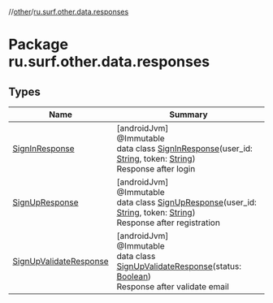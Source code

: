 //[other](../../index.md)/[ru.surf.other.data.responses](index.md)

# Package ru.surf.other.data.responses

## Types

| Name | Summary |
|---|---|
| [SignInResponse](-sign-in-response/index.md) | [androidJvm]<br>@Immutable<br>data class [SignInResponse](-sign-in-response/index.md)(user_id: [String](https://kotlinlang.org/api/latest/jvm/stdlib/kotlin/-string/index.html), token: [String](https://kotlinlang.org/api/latest/jvm/stdlib/kotlin/-string/index.html))<br>Response after login |
| [SignUpResponse](-sign-up-response/index.md) | [androidJvm]<br>@Immutable<br>data class [SignUpResponse](-sign-up-response/index.md)(user_id: [String](https://kotlinlang.org/api/latest/jvm/stdlib/kotlin/-string/index.html), token: [String](https://kotlinlang.org/api/latest/jvm/stdlib/kotlin/-string/index.html))<br>Response after registration |
| [SignUpValidateResponse](-sign-up-validate-response/index.md) | [androidJvm]<br>@Immutable<br>data class [SignUpValidateResponse](-sign-up-validate-response/index.md)(status: [Boolean](https://kotlinlang.org/api/latest/jvm/stdlib/kotlin/-boolean/index.html))<br>Response after validate email |
